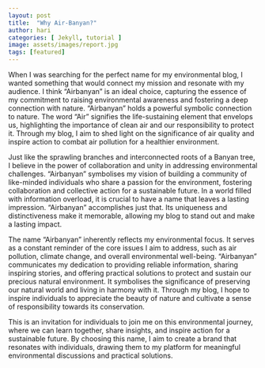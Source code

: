 ```yaml
---
layout: post
title:  "Why Air-Banyan?"
author: hari
categories: [ Jekyll, tutorial ]
image: assets/images/report.jpg
tags: [featured]
---
```



When I was searching for the perfect name for my environmental blog, I wanted something that would connect my mission and resonate with my audience. I think “Airbanyan”  is an ideal choice, capturing the essence of my commitment to raising environmental awareness and fostering a deep connection with nature. 
“Airbanyan” holds a powerful symbolic connection to nature. The word “Air” signifies the life-sustaining element that envelops us, highlighting the importance of clean air and our responsibility to protect it. Through my blog, I aim to shed light on the significance of air quality and inspire action to combat air pollution for a healthier environment.

Just like the sprawling branches and interconnected roots of a Banyan tree, I believe in the power of collaboration and unity in addressing environmental challenges. “Airbanyan” symbolises my vision of building a community of like-minded individuals who share a passion for the environment, fostering collaboration and collective action for a sustainable future.
In a world filled with information overload, it is crucial to have a name that leaves a lasting impression. “Airbanyan” accomplishes just that. Its uniqueness and distinctiveness make it memorable, allowing my blog to stand out and make a lasting impact.

The name “Airbanyan” inherently reflects my environmental focus. It serves as a constant reminder of the core issues I aim to address, such as air pollution, climate change, and overall environmental well-being. “Airbanyan” communicates my dedication to providing reliable information, sharing inspiring stories, and offering practical solutions to protect and sustain our precious natural environment.
It symbolises the significance of preserving our natural world and living in harmony with it. Through my blog, I hope to inspire individuals to appreciate the beauty of nature and cultivate a sense of responsibility towards its conservation.

This is an invitation for individuals to join me on this environmental journey, where we can learn together, share insights, and inspire action for a sustainable future.  By choosing this name, I aim to create a brand that resonates with individuals, drawing them to my platform for meaningful environmental discussions and practical solutions.
